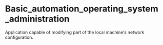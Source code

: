 # Basic_automation_operating_system_administration
Application capable of modifying part of the local machine's network configuration.
